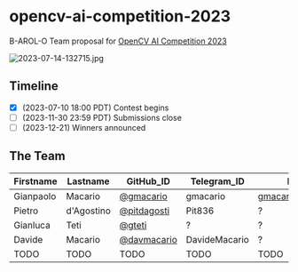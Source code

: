 # opencv-ai-competition-2023

B-AROL-O Team proposal for [OpenCV AI Competition 2023](https://www.hackster.io/contests/opencv-ai-competition-2023)

![2023-07-14-132715.jpg](assets/2023-07-14-132715.jpg)

## Timeline

* [x] (2023-07-10 18:00 PDT) Contest begins
* [ ] (2023-11-30 23:59 PDT) Submissions close
* [ ] (2023-12-21) Winners announced

## The Team

Firstname | Lastname   | GitHub_ID                                    | Telegram_ID   | Blog
----------|------------|----------------------------------------------|---------------|------------
Gianpaolo | Macario    | [@gmacario](https://github.com/gmacario)     | gmacario      | [gmacario.github.io](https://gmacario.github.io/)
Pietro    | d'Agostino | [@pitdagosti](https://github.com/gteti)      | Pit836        | ?
Gianluca  | Teti       | [@gteti](https://github.com/gteti)           | ?             | ?
Davide    | Macario    | [@davmacario](https://github.com/davmacario) | DavideMacario | ?
TODO      | TODO       | TODO                                         | TODO          | TODO

<!-- EOF -->
